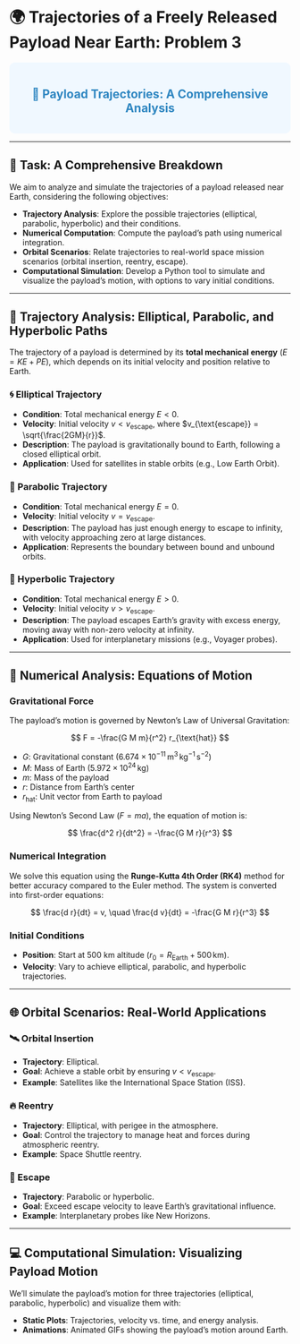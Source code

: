 # 🌍 Trajectories of a Freely Released Payload Near Earth: Problem 3

<div style="background-color: #f0f8ff; padding: 15px; border-radius: 10px;">
<h2 style="color: #2E86C1; text-align: center;">🚀 Payload Trajectories: A Comprehensive Analysis</h2>
</div>

---

## 🎯 Task: A Comprehensive Breakdown

We aim to analyze and simulate the trajectories of a payload released near Earth, considering the following objectives:

- **Trajectory Analysis**: Explore the possible trajectories (elliptical, parabolic, hyperbolic) and their conditions.
- **Numerical Computation**: Compute the payload’s path using numerical integration.
- **Orbital Scenarios**: Relate trajectories to real-world space mission scenarios (orbital insertion, reentry, escape).
- **Computational Simulation**: Develop a Python tool to simulate and visualize the payload’s motion, with options to vary initial conditions.

---

## 📜 Trajectory Analysis: Elliptical, Parabolic, and Hyperbolic Paths

The trajectory of a payload is determined by its **total mechanical energy** ($E = KE + PE$), which depends on its initial velocity and position relative to Earth.

### 🌀 Elliptical Trajectory
- **Condition**: Total mechanical energy $E < 0$.
- **Velocity**: Initial velocity $v < v_{\text{escape}}$, where $v_{\text{escape}} = \sqrt{\frac{2GM}{r}}$.
- **Description**: The payload is gravitationally bound to Earth, following a closed elliptical orbit.
- **Application**: Used for satellites in stable orbits (e.g., Low Earth Orbit).

### 📏 Parabolic Trajectory
- **Condition**: Total mechanical energy $E = 0$.
- **Velocity**: Initial velocity $v = v_{\text{escape}}$.
- **Description**: The payload has just enough energy to escape to infinity, with velocity approaching zero at large distances.
- **Application**: Represents the boundary between bound and unbound orbits.

### 🚀 Hyperbolic Trajectory
- **Condition**: Total mechanical energy $E > 0$.
- **Velocity**: Initial velocity $v > v_{\text{escape}}$.
- **Description**: The payload escapes Earth’s gravity with excess energy, moving away with non-zero velocity at infinity.
- **Application**: Used for interplanetary missions (e.g., Voyager probes).

---

## 🧮 Numerical Analysis: Equations of Motion

### Gravitational Force
The payload’s motion is governed by Newton’s Law of Universal Gravitation:

$$
F = -\frac{G M m}{r^2} r_{\text{hat}}
$$

- $G$: Gravitational constant ($6.674 \times 10^{-11} \, \text{m}^3 \, \text{kg}^{-1} \, \text{s}^{-2}$)
- $M$: Mass of Earth ($5.972 \times 10^{24} \, \text{kg}$)
- $m$: Mass of the payload
- $r$: Distance from Earth’s center
- $r_{\text{hat}}$: Unit vector from Earth to payload

Using Newton’s Second Law ($F = m a$), the equation of motion is:

$$
\frac{d^2 r}{dt^2} = -\frac{G M r}{r^3}
$$

### Numerical Integration
We solve this equation using the **Runge-Kutta 4th Order (RK4)** method for better accuracy compared to the Euler method. The system is converted into first-order equations:

$$
\frac{d r}{dt} = v, \quad \frac{d v}{dt} = -\frac{G M r}{r^3}
$$

### Initial Conditions
- **Position**: Start at 500 km altitude ($r_0 = R_{\text{Earth}} + 500 \, \text{km}$).
- **Velocity**: Vary to achieve elliptical, parabolic, and hyperbolic trajectories.

---

## 🌐 Orbital Scenarios: Real-World Applications

### 🛰️ Orbital Insertion
- **Trajectory**: Elliptical.
- **Goal**: Achieve a stable orbit by ensuring $v < v_{\text{escape}}$.
- **Example**: Satellites like the International Space Station (ISS).

### 🔥 Reentry
- **Trajectory**: Elliptical, with perigee in the atmosphere.
- **Goal**: Control the trajectory to manage heat and forces during atmospheric reentry.
- **Example**: Space Shuttle reentry.

### 🌌 Escape
- **Trajectory**: Parabolic or hyperbolic.
- **Goal**: Exceed escape velocity to leave Earth’s gravitational influence.
- **Example**: Interplanetary probes like New Horizons.

---

## 💻 Computational Simulation: Visualizing Payload Motion

We’ll simulate the payload’s motion for three trajectories (elliptical, parabolic, hyperbolic) and visualize them with:
- **Static Plots**: Trajectories, velocity vs. time, and energy analysis.
- **Animations**: Animated GIFs showing the payload’s motion around Earth.

